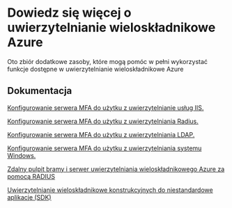 <properties 
    pageTitle="Uwierzytelnianie wieloskładnikowe Azure — informacje"
    description="To jest strona uwierzytelnianie wieloskładnikowe Azure, zawierającego łącza do dodatkowych materiałów na temat uwierzytelniania wieloskładnikowego Azure.  W tym miejscu można znaleźć dodatkowe tematy na uwierzytelnianie wieloskładnikowe."
    services="multi-factor-authentication"
    documentationCenter=""
    authors="kgremban"
    manager="femila"
    editor="curtland"/>

<tags
    ms.service="multi-factor-authentication"
    ms.workload="identity"
    ms.tgt_pltfrm="na"
    ms.devlang="na"
    ms.topic="article"
    ms.date="08/04/2016"
    ms.author="kgremban"/>

# <a name="learn-more-about-azure-multi-factor-authentication"></a>Dowiedz się więcej o uwierzytelnianie wieloskładnikowe Azure


Oto zbiór dodatkowe zasoby, które mogą pomóc w pełni wykorzystać funkcje dostępne w uwierzytelnianie wieloskładnikowe Azure

## <a name="documentation"></a>Dokumentacja

[Konfigurowanie serwera MFA do użytku z uwierzytelnianie usług IIS.](https://msdn.microsoft.com/library/azure/dn394291.aspx)

[Konfigurowanie serwera MFA do użytku z uwierzytelniania Radius.](https://msdn.microsoft.com/library/azure/dn394299.aspx)

[Konfigurowanie serwera MFA do użytku z uwierzytelniania LDAP.](https://msdn.microsoft.com/library/azure/dn394286.aspx)

[Konfigurowanie serwera MFA do użytku z uwierzytelniania systemu Windows.](https://msdn.microsoft.com/library/azure/dn394278.aspx)

[Zdalny pulpit bramy i serwer uwierzytelniania wieloskładnikowego Azure za pomocą RADIUS](https://msdn.microsoft.com/library/azure/dn394287.aspx)

[Uwierzytelnianie wieloskładnikowe konstrukcyjnych do niestandardowe aplikacje (SDK)](https://msdn.microsoft.com/library/azure/dn249464.aspx)
